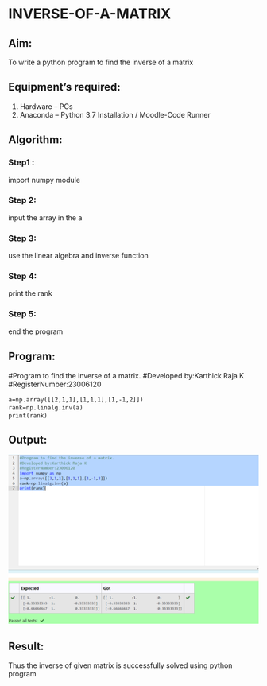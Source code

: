 # INVERSE-OF-A-MATRIX
## Aim:
To write a python program to find the inverse of a matrix
## Equipment’s required:
1. 	Hardware – PCs
2. 	Anaconda – Python 3.7 Installation / Moodle-Code Runner
## Algorithm:
### Step1 : 
import numpy module
### Step 2: 
input the array in the a
### Step 3:
 use the linear algebra and inverse function
### Step 4: 
print the rank
### Step 5:
end the program
## Program:
#Program to find the inverse of a matrix.
#Developed by:Karthick Raja K 
#RegisterNumber:23006120
```import numpy as np
a=np.array([[2,1,1],[1,1,1],[1,-1,2]])
rank=np.linalg.inv(a)
print(rank)
```
## Output:
![output](/Screenshot%202023-07-25%20185522.png)
## Result:
Thus the inverse of given matrix is successfully solved using python program

